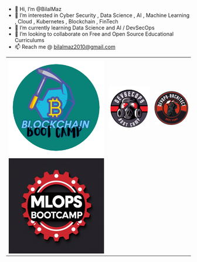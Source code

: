 - 👋 Hi, I’m @BilalMaz
- 👀 I’m interested in Cyber Security , Data Science , AI , Machine Learning , Cloud , Kubernetes , Blockchain , FinTech 
- 🌱 I’m currently learning Data Science and AI / DevSecOps
- 💞️ I’m looking to collaborate on Free and Open Source Educational Curriculums
- 📫 Reach me @ bilalmaz2010@gmail.com

<table style="width:100%">
  <tr>
    <th></th>
    <th></th>
    <th></th>
  </tr>
  <tr>
     <td><a href= "https://github.com/BilalMaz/Blockchain-Architect-BootCamp"><img src="4.png" alt="Logo"></a></td>
    <td><a href= "https://github.com/BilalMaz/DevSecOps-Architect-BootCamp"><img src="devsecops.png" alt="Logo"></a></td>
    <td><a href= "https://github.com/BilalMaz/DevOps-Architect-BootCamp"><img src="Logo1.png" alt="Logo"></a></td>
  </tr>
  <tr>
    <td><a href= "https://github.com/BilalMaz/Blockchain-Architect-BootCamp"><img src="6.png" alt="Logo"></td>
  </tr>


<!---
BilalMaz/BilalMaz is a ✨ special ✨ repository because its `README.md` (this file) appears on your GitHub profile.
You can click the Preview link to take a look at your changes.
--->

